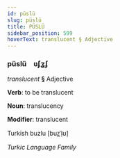```yaml
---
id: püslü
slug: püslü
title: PÜSLÜ
sidebar_position: 599
hoverText: translucent § Adjective
---
```


### püslü&emsp;<span kind="abugida">ʋ́ʄʓʄ</span>

*translucent* **§** Adjective

**Verb**: to be translucent

**Noun**: translucency

**Modifier**: translucent

Turkish buzlu [buz̪ˈl̠ʊ]

*Turkic Language Family*